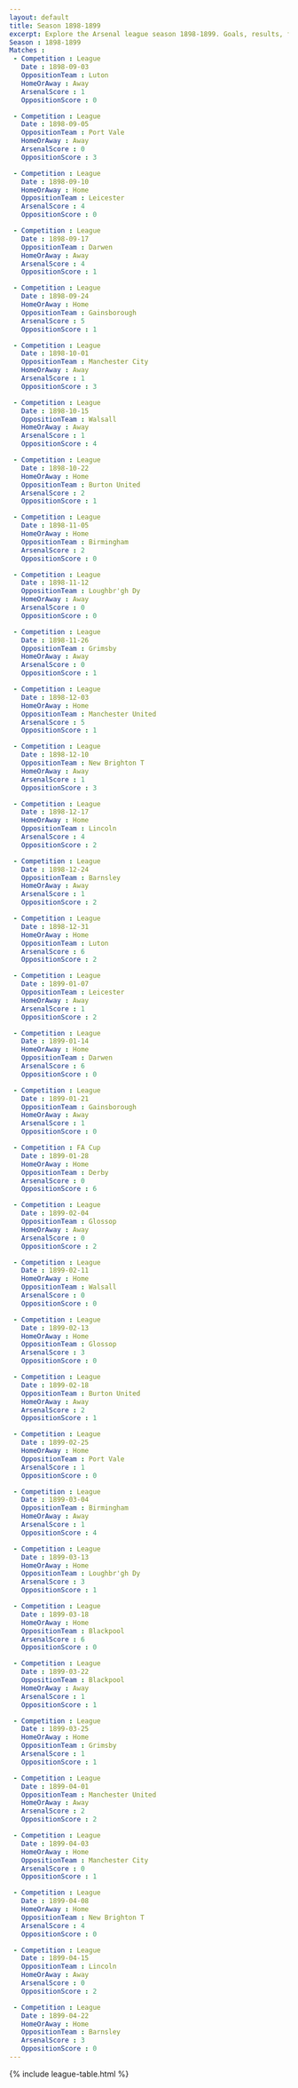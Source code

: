 ```yaml
---
layout: default
title: Season 1898-1899 
excerpt: Explore the Arsenal league season 1898-1899. Goals, results, fixtures from the 1898-1899 season on History of Arsenal Football Club
Season : 1898-1899
Matches :
 - Competition : League
   Date : 1898-09-03
   OppositionTeam : Luton
   HomeOrAway : Away
   ArsenalScore : 1
   OppositionScore : 0

 - Competition : League
   Date : 1898-09-05
   OppositionTeam : Port Vale
   HomeOrAway : Away
   ArsenalScore : 0
   OppositionScore : 3

 - Competition : League
   Date : 1898-09-10
   HomeOrAway : Home
   OppositionTeam : Leicester
   ArsenalScore : 4
   OppositionScore : 0

 - Competition : League
   Date : 1898-09-17
   OppositionTeam : Darwen
   HomeOrAway : Away
   ArsenalScore : 4
   OppositionScore : 1

 - Competition : League
   Date : 1898-09-24
   HomeOrAway : Home
   OppositionTeam : Gainsborough
   ArsenalScore : 5
   OppositionScore : 1

 - Competition : League
   Date : 1898-10-01
   OppositionTeam : Manchester City
   HomeOrAway : Away
   ArsenalScore : 1
   OppositionScore : 3

 - Competition : League
   Date : 1898-10-15
   OppositionTeam : Walsall
   HomeOrAway : Away
   ArsenalScore : 1
   OppositionScore : 4

 - Competition : League
   Date : 1898-10-22
   HomeOrAway : Home
   OppositionTeam : Burton United
   ArsenalScore : 2
   OppositionScore : 1

 - Competition : League
   Date : 1898-11-05
   HomeOrAway : Home
   OppositionTeam : Birmingham
   ArsenalScore : 2
   OppositionScore : 0

 - Competition : League
   Date : 1898-11-12
   OppositionTeam : Loughbr'gh Dy
   HomeOrAway : Away
   ArsenalScore : 0
   OppositionScore : 0

 - Competition : League
   Date : 1898-11-26
   OppositionTeam : Grimsby
   HomeOrAway : Away
   ArsenalScore : 0
   OppositionScore : 1

 - Competition : League
   Date : 1898-12-03
   HomeOrAway : Home
   OppositionTeam : Manchester United
   ArsenalScore : 5
   OppositionScore : 1

 - Competition : League
   Date : 1898-12-10
   OppositionTeam : New Brighton T
   HomeOrAway : Away
   ArsenalScore : 1
   OppositionScore : 3

 - Competition : League
   Date : 1898-12-17
   HomeOrAway : Home
   OppositionTeam : Lincoln
   ArsenalScore : 4
   OppositionScore : 2

 - Competition : League
   Date : 1898-12-24
   OppositionTeam : Barnsley
   HomeOrAway : Away
   ArsenalScore : 1
   OppositionScore : 2

 - Competition : League
   Date : 1898-12-31
   HomeOrAway : Home
   OppositionTeam : Luton
   ArsenalScore : 6
   OppositionScore : 2

 - Competition : League
   Date : 1899-01-07
   OppositionTeam : Leicester
   HomeOrAway : Away
   ArsenalScore : 1
   OppositionScore : 2

 - Competition : League
   Date : 1899-01-14
   HomeOrAway : Home
   OppositionTeam : Darwen
   ArsenalScore : 6
   OppositionScore : 0

 - Competition : League
   Date : 1899-01-21
   OppositionTeam : Gainsborough
   HomeOrAway : Away
   ArsenalScore : 1
   OppositionScore : 0

 - Competition : FA Cup
   Date : 1899-01-28
   HomeOrAway : Home
   OppositionTeam : Derby
   ArsenalScore : 0
   OppositionScore : 6

 - Competition : League
   Date : 1899-02-04
   OppositionTeam : Glossop
   HomeOrAway : Away
   ArsenalScore : 0
   OppositionScore : 2

 - Competition : League
   Date : 1899-02-11
   HomeOrAway : Home
   OppositionTeam : Walsall
   ArsenalScore : 0
   OppositionScore : 0

 - Competition : League
   Date : 1899-02-13
   HomeOrAway : Home
   OppositionTeam : Glossop
   ArsenalScore : 3
   OppositionScore : 0

 - Competition : League
   Date : 1899-02-18
   OppositionTeam : Burton United
   HomeOrAway : Away
   ArsenalScore : 2
   OppositionScore : 1

 - Competition : League
   Date : 1899-02-25
   HomeOrAway : Home
   OppositionTeam : Port Vale
   ArsenalScore : 1
   OppositionScore : 0

 - Competition : League
   Date : 1899-03-04
   OppositionTeam : Birmingham
   HomeOrAway : Away
   ArsenalScore : 1
   OppositionScore : 4

 - Competition : League
   Date : 1899-03-13
   HomeOrAway : Home
   OppositionTeam : Loughbr'gh Dy
   ArsenalScore : 3
   OppositionScore : 1

 - Competition : League
   Date : 1899-03-18
   HomeOrAway : Home
   OppositionTeam : Blackpool
   ArsenalScore : 6
   OppositionScore : 0

 - Competition : League
   Date : 1899-03-22
   OppositionTeam : Blackpool
   HomeOrAway : Away
   ArsenalScore : 1
   OppositionScore : 1

 - Competition : League
   Date : 1899-03-25
   HomeOrAway : Home
   OppositionTeam : Grimsby
   ArsenalScore : 1
   OppositionScore : 1

 - Competition : League
   Date : 1899-04-01
   OppositionTeam : Manchester United
   HomeOrAway : Away
   ArsenalScore : 2
   OppositionScore : 2

 - Competition : League
   Date : 1899-04-03
   HomeOrAway : Home
   OppositionTeam : Manchester City
   ArsenalScore : 0
   OppositionScore : 1

 - Competition : League
   Date : 1899-04-08
   HomeOrAway : Home
   OppositionTeam : New Brighton T
   ArsenalScore : 4
   OppositionScore : 0

 - Competition : League
   Date : 1899-04-15
   OppositionTeam : Lincoln
   HomeOrAway : Away
   ArsenalScore : 0
   OppositionScore : 2

 - Competition : League
   Date : 1899-04-22
   HomeOrAway : Home
   OppositionTeam : Barnsley
   ArsenalScore : 3
   OppositionScore : 0
---
```



{% include league-table.html %}